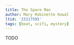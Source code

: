 ```yaml
---
title: The Spare Man
author: Mary Robinette Kowal
ltid: '23117595'
tags: [boat, scifi, mystery]
---
```


TODO
